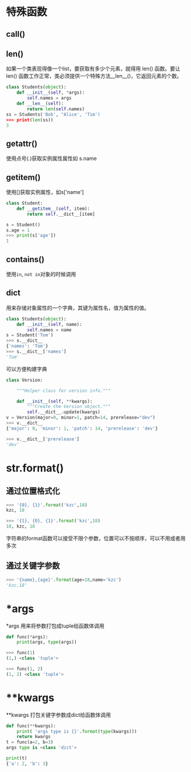 # 特殊函数

## __call__()

## __len__()
如果一个类表现得像一个list，要获取有多少个元素，就得用 len() 函数。要让 len() 函数工作正常，类必须提供一个特殊方法__len__()，它返回元素的个数。
```python
class Students(object):
    def __init__(self, *args):
        self.names = args
    def __len__(self):
        return len(self.names)
ss = Students('Bob', "Alice', 'Tim')
>>> print(len(ss))
3
```

## __getattr__()
使用点号(.)获取实例属性属性如 s.name

## __getitem__()
使用[]获取实例属性，如s['name']
```python
class Student:
    def __getitem__(self, item):
        return self.__dict__[item]

s = Student()
s.age = 1
>>> print(s['age'])
1
```

## __contains__()
使用`in`, `not in`对象的时候调用

## __dict__
用来存储对象属性的一个字典，其键为属性名，值为属性的值。
```python
class Students(object):
    def __init__(self, name):
        self.names = name
s = Student('Tom')
>>> s.__dict__
{'names': 'Tom'}
>>> s.__dict__['names']
'Tom'
```

可以方便构建字典
```python
class Version:

    """Helper class for version info."""

    def __init__(self, **kwargs):
        """Create the Version object."""
        self.__dict__.update(kwargs)
v = Version(major=0, minor=1, patch=14, prerelease="dev")
>>> v.__dict__
{'major': 0, 'minor': 1, 'patch': 14, 'prerelease': 'dev'}

>>> v.__dict__['prerelease']
'dev'
```

# str.format()
## 通过位置格式化
```python
>>> '{0}, {1}'.format('kzc',18) 
kzc, 18

>>> '{1}, {0}, {1}'.format('kzc',18) 
18, kzc, 18
```
字符串的format函数可以接受不限个参数，位置可以不按顺序，可以不用或者用多次

## 通过关键字参数
```python
>>> '{name},{age}'.format(age=18,name='kzc')
'kzc,18'
```
# *args
*args 用来将参数打包成tuple给函数体调用
```python
def func(*args):
    print(args, type(args))

>>> func(1)
(1,) <class 'tuple'>

>>> func(1, 2)
(1, 2) <class 'tuple'>
```

# **kwargs
**kwargs 打包关键字参数成dict给函数体调用
```python
def func(**kwargs):
    print( 'args type is {}'.format(type(kwargs)))
    return kwargs
t = func(a=2, b=3)
args type is <class 'dict'>

print(t)
{'a': 2, 'b': 3}
```